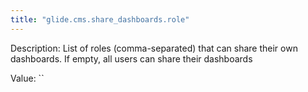```yaml
---
title: "glide.cms.share_dashboards.role"
---
```


Description: List of roles (comma-separated) that can share their own dashboards. If empty, all users can share their dashboards

Value: ``